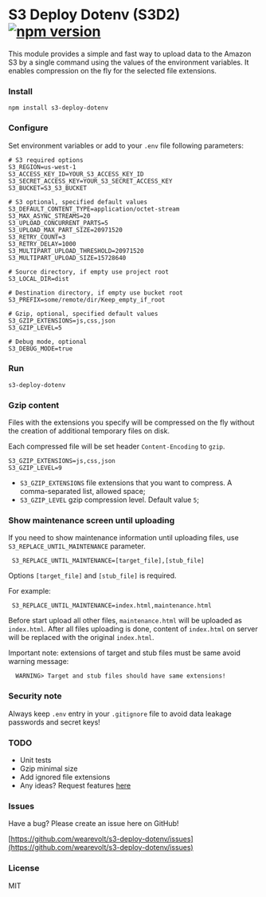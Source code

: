 # S3 Deploy Dotenv (S3D2) [![npm version](https://badge.fury.io/js/s3-deploy-dotenv.svg)](https://badge.fury.io/js/s3-deploy-dotenv)

This module provides a simple and fast way to upload data to the Amazon S3 by a single command using the values of the environment variables.
It enables compression on the fly for the selected file extensions.

### Install
```
npm install s3-deploy-dotenv
```

### Configure
Set environment variables or add to your `.env` file following parameters:
```
# S3 required options
S3_REGION=us-west-1
S3_ACCESS_KEY_ID=YOUR_S3_ACCESS_KEY_ID
S3_SECRET_ACCESS_KEY=YOUR_S3_SECRET_ACCESS_KEY
S3_BUCKET=S3_S3_BUCKET

# S3 optional, specified default values 
S3_DEFAULT_CONTENT_TYPE=application/octet-stream
S3_MAX_ASYNC_STREAMS=20
S3_UPLOAD_CONCURRENT_PARTS=5
S3_UPLOAD_MAX_PART_SIZE=20971520
S3_RETRY_COUNT=3
S3_RETRY_DELAY=1000
S3_MULTIPART_UPLOAD_THRESHOLD=20971520
S3_MULTIPART_UPLOAD_SIZE=15728640

# Source directory, if empty use project root 
S3_LOCAL_DIR=dist

# Destination directory, if empty use bucket root 
S3_PREFIX=some/remote/dir/Keep_empty_if_root

# Gzip, optional, specified default values
S3_GZIP_EXTENSIONS=js,css,json
S3_GZIP_LEVEL=5

# Debug mode, optional
S3_DEBUG_MODE=true
```

### Run
```
s3-deploy-dotenv
```

### Gzip content
Files with the extensions you specify will be compressed on the fly without the creation of additional temporary files on disk.

Each compressed file will be set header `Content-Encoding` to `gzip`.


```
S3_GZIP_EXTENSIONS=js,css,json
S3_GZIP_LEVEL=9
```

- `S3_GZIP_EXTENSIONS` file extensions that you want to compress. A comma-separated list, allowed space;
- `S3_GZIP_LEVEL` gzip compression level. Default value `5`;

### Show maintenance screen until uploading
If you need to show maintenance information until uploading files, use `S3_REPLACE_UNTIL_MAINTENANCE` parameter.
```
 S3_REPLACE_UNTIL_MAINTENANCE=[target_file],[stub_file]
```
Options `[target_file]` and `[stub_file]` is required.

For example:
```
 S3_REPLACE_UNTIL_MAINTENANCE=index.html,maintenance.html
```
Before start upload all other files, `maintenance.html` will be uploaded as `index.html`.
After all files uploading is done, content of `index.html` on server will be replaced with the original `index.html`.
 
Important note: extensions of target and stub files must be same avoid warning message:
```
  WARNING> Target and stub files should have same extensions!
```

### Security note
Always keep `.env` entry in your `.gitignore` file to avoid data leakage passwords and secret keys!
  
### TODO
* Unit tests
* Gzip minimal size
* Add ignored file extensions
* Any ideas? Request features [here](https://github.com/wearevolt/s3-deploy-dotenv/labels/enhancement) 

### Issues

Have a bug? Please create an issue here on GitHub!

[https://github.com/wearevolt/s3-deploy-dotenv/issues](https://github.com/wearevolt/s3-deploy-dotenv/issues)

### License

MIT 
 